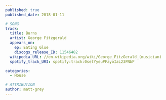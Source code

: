 ```yaml
---
published: true
published_date: 2018-01-11

# SONG
track:
  title: Burns
  artist: George Fitzgerald
  appears_on:
    ep: Eating Glue
    discogs_release_ID: 11546482
  wikipedia_URL: //en.wikipedia.org/wiki/George_FitzGerald_(musician)
  spotify_track_URI: spotify:track:0selYyeuPFayoIaL23PNbP

categories:
  - House

# ATTRIBUTION
author: matt-grey
---
```

